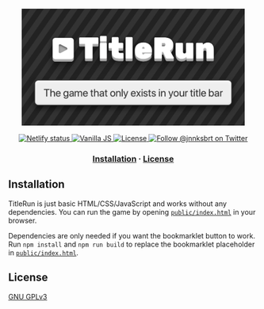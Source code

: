 <p align="center">
  <a href="https://titlerun.xyz" target="_blank">
    <img src="public/img/og-image.png" alt="TitleRun—the game that only exists in your title bar" width=450/>
  </a>
</p>

<p align="center">
  <a href="https://app.netlify.com/sites/titlerun/deploys" target="_blank">
    <img src="https://api.netlify.com/api/v1/badges/247ae2ed-5918-4818-970e-4cf81794dfd8/deploy-status" alt="Netlify status" />
  </a>
  <a href="http://vanilla-js.com/" target="_blank">
    <img src="https://img.shields.io/badge/vanilla-js-yellow" alt="Vanilla JS" />
  </a>
  <a href="https://github.com/janniks/TitleRun/blob/master/COPYING" target="_blank">
    <img src="https://img.shields.io/github/license/janniks/titlerun" alt="License" />
  </a>
  <a href="https://twitter.com/intent/follow?screen_name=jnnksbrt" target="_blank">
    <img src="https://img.shields.io/twitter/follow/jnnksbrt.svg?label=Follow%20@jnnksbrt" alt="Follow @jnnksbrt on Twitter" />
  </a>
</p>

<h3 align="center">
  <a href="#installation-">Installation</a>
  <span> · </span>
  <a href="#license">License</a>
</h3>

## Installation

TitleRun is just basic HTML/CSS/JavaScript and works without any dependencies. You can run the game by opening [`public/index.html`](public/index.html) in your browser.

Dependencies are only needed if you want the bookmarklet button to work. Run `npm install` and `npm run build` to replace the bookmarklet placeholder in [`public/index.html`](public/index.html).

## License

[GNU GPLv3](COPYING)
